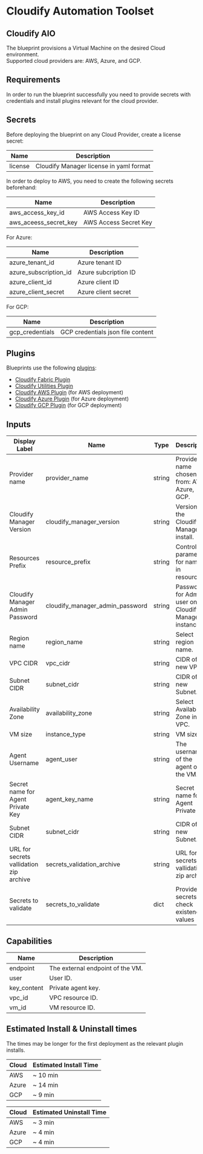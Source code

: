 # Cloudify Automation Toolset

## Cloudify AIO
The blueprint provisions a Virtual Machine on the desired Cloud environment.  
Supported cloud providers are: AWS, Azure, and GCP.  

## Requirements
In order to run the blueprint successfully you need to provide secrets with credentials and install plugins relevant for the cloud provider.  

## Secrets
Before deploying the blueprint on any Cloud Provider, create a license secret:

| Name                  | Description                             |
| --------------------- | --------------------------------------- |
| license               | Cloudify Manager license in yaml format |

In order to deploy to AWS, you need to create the following secrets beforehand:

| Name                  | Description           |
| --------------------- | --------------------- |
| aws_access_key_id     | AWS Access Key ID     |
| aws_aceess_secret_key | AWS Access Secret Key |

For Azure:

| Name                  | Description            |
| --------------------- | ---------------------- |
| azure_tenant_id       | Azure tenant ID        |
| azure_subscription_id | Azure subcription ID   |
| azure_client_id       | Azure client ID        |
| azure_client_secret   | Azure client secret    |

For GCP:

| Name                  | Description                       |
| --------------------- | --------------------------------- |
| gcp_credentials       | GCP credentials json file content |


## Plugins

Blueprints use the following [plugins](https://cloudify.co/plugins/):
- [Cloudify Fabric Plugin](https://github.com/cloudify-cosmo/cloudify-fabric-plugin)
- [Cloudify Utilities Plugin](https://github.com/cloudify-incubator/cloudify-utilities-plugin)
- [Cloudify AWS Plugin](https://github.com/cloudify-cosmo/cloudify-aws-plugin) (for AWS deployment)
- [Cloudify Azure Plugin](https://github.com/cloudify-cosmo/cloudify-azure-plugin) (for Azure deployment)
- [Cloudify GCP Plugin](https://github.com/cloudify-cosmo/cloudify-gcp-plugin) (for GCP deployment)

## Inputs

| Display Label                           | Name                            | Type   | Description                                               | Default      |
| --------------------------------------- | ------------------------------- | ------ | --------------------------------------------------------- | ------------ |
| Provider name                           | provider_name                   | string | Provider name chosen from: AWS, Azure, GCP.               | aws          |
| Cloudify Manager Version                | cloudify_manager_version        | string | Version of the Cloudify Manager to install.               | 6.4.1        |
| Resources Prefix                        | resource_prefix                 | string | Control parameters for names in resources.                | dev          |
| Cloudify Manager Admin Password         | cloudify_manager_admin_password | string | Password for Admin user on the Cloudify Manager instance. | admin        |
| Region name                             | region_name                     | string | Select region name.                                       | us-east-1    |
| VPC CIDR                                | vpc_cidr                        | string | CIDR of the new VPC.                                      | 10.10.0.0/16 |
| Subnet CIDR                             | subnet_cidr                     | string | CIDR of the new Subnet.                                   | 10.10.0.0/24 |
| Availability Zone                       | availability_zone               | string | Select Availability Zone in VPC.                          | a            |
| VM size                                 | instance_type                   | string | VM size.                                                  | t2.medium    |
| Agent Username                          | agent_user                      | string | The username of the agent on the VM.                      | centos       |
| Secret name for Agent Private Key       | agent_key_name                  | string | Secret name for Agent Private Key.                        | agent_key    |
| Subnet CIDR                             | subnet_cidr                     | string | CIDR of the new Subnet.                                   | 10.10.0.0/24 |
| URL for secrets vallidation zip archive | secrets_validation_archive      | string | URL for secrets vallidation zip archive                   | N/A          |
| Secrets to validate                     | secrets_to_validate             | dict   | Provider secrets to check existence & values              | N/A          |

## Capabilities

| Name              | Description                         |
| ----------------- | ----------------------------------- |
| endpoint          | The external endpoint of the VM.    |
| user              | User ID.                            |
| key_content       | Private agent key.                  |
| vpc_id            | VPC resource ID.                    |
| vm_id             | VM resource ID.                     |

## Estimated Install & Uninstall times

The times may be longer for the first deployment as the relevant plugin installs.  

| Cloud   | Estimated Install Time   |
| ------- | ------------------------ |
| AWS     | ~ 10 min                 |
| Azure   | ~ 14 min                 |
| GCP     | ~  9 min                 |

| Cloud   | Estimated Uninstall Time |
| ------- | ------------------------ |
| AWS     | ~  3 min                 |
| Azure   | ~  4 min                 |
| GCP     | ~  4 min                 |
